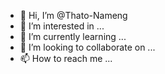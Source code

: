 - 👋 Hi, I’m @Thato-Nameng
- 👀 I’m interested in ...
- 🌱 I’m currently learning ...
- 💞️ I’m looking to collaborate on ...
- 📫 How to reach me ...

<!---
Thato-Nameng/Thato-Nameng is a ✨ special ✨ repository because its `README.md` (this file) appears on your GitHub profile.
You can click the Preview link to take a look at your changes.
--->
